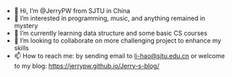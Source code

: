 - 👋 Hi, I’m @JerryPW from SJTU in China
- 👀 I’m interested in programming, music, and anything remained in mystery
- 🌱 I’m currently learning data structure and some basic CS courses
- 💞️ I’m looking to collaborate on more challenging project to enhance my skills
- 📫 How to reach me: by sending email to li-hao@sjtu.edu.cn or welcome to my blog: https://jerrypw.github.io/Jerry-s-blog/

<!---
JerryPW/JerryPW is a ✨ special ✨ repository because its `README.md` (this file) appears on your GitHub profile.
You can click the Preview link to take a look at your changes.
--->
